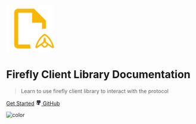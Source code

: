 ![firefly-client](assets/images/firefly-logo-lg.svg ":size=64")

# Firefly Client Library Documentation

> Learn to use firefly client library to interact with the protocol

[Get Started](0/introduction.md)
[<svg xmlns="http://www.w3.org/2000/svg" width="15" height="16" viewBox="0 0 15 16" fill="none">
<path d="M12.5726 4.18917C12.5218 4.12181 12.4676 4.05714 12.4101 3.99542C12.4679 3.84132 12.5119 3.68236 12.5413 3.52042C12.6284 2.92805 12.5528 2.32314 12.3226 1.77042C12.3226 1.77042 11.6226 1.55167 10.0163 2.63292C9.33441 2.44463 8.63003 2.35002 7.92259 2.35167C7.21312 2.35043 6.50673 2.44504 5.82259 2.63292C4.21634 1.53917 3.51634 1.77042 3.51634 1.77042C3.2889 2.31729 3.21333 2.91542 3.29759 3.50167C3.32725 3.67034 3.3733 3.83571 3.43509 3.99542C3.37884 4.05792 3.32259 4.12667 3.27259 4.18917C2.80619 4.77418 2.55862 5.50364 2.57259 6.25167C2.57111 6.42908 2.57945 6.60644 2.59759 6.78292C2.79755 9.55167 4.64134 10.1954 6.39759 10.3954C6.149 10.6266 5.98045 10.9308 5.91634 11.2642C5.85825 11.4865 5.83091 11.7157 5.83509 11.9454V12.7639C5.1362 12.826 4.41854 12.7243 4.19622 12.1006C3.95722 11.5037 3.56101 10.9827 3.04968 10.593C3.01252 10.5727 2.97718 10.5492 2.94405 10.5228C2.89915 10.4047 2.81956 10.303 2.71574 10.231C2.61192 10.1589 2.48874 10.12 2.36239 10.1194H2.35938C2.19413 10.1193 2.03559 10.1847 1.91845 10.3013C1.80132 10.4178 1.73513 10.5761 1.73438 10.7413C1.73195 11.2491 2.24006 11.5769 2.4485 11.6886C2.69158 11.9335 2.88714 12.2214 3.02528 12.5376C3.25294 13.1772 3.91853 14.1489 5.81642 14.0226C5.81704 14.0445 5.81767 14.0653 5.81795 14.0842L5.82069 14.2515C5.82067 14.3335 5.83682 14.4148 5.86822 14.4907C5.89962 14.5665 5.94566 14.6354 6.0037 14.6935C6.06174 14.7515 6.13065 14.7975 6.20649 14.8289C6.28233 14.8603 6.36361 14.8765 6.44569 14.8765L6.44763 14.8761V14.8765H9.39208C9.47417 14.8765 9.55545 14.8604 9.63129 14.8289C9.70712 14.7975 9.77603 14.7515 9.83407 14.6935C9.89211 14.6354 9.93815 14.5665 9.96955 14.4907C10.001 14.4148 10.0171 14.3336 10.0171 14.2515C10.0171 14.2515 10.0217 12.2767 10.0217 11.9455C10.0258 11.7157 9.99849 11.4865 9.94042 11.2642L9.93927 11.2604L9.94137 11.2642C9.93599 11.2423 9.92779 11.2245 9.92192 11.2033C9.85215 10.8937 9.6909 10.6122 9.45913 10.3954L9.46638 10.4085C9.4621 10.4046 9.4581 10.3992 9.45383 10.3954C11.2101 10.1954 13.0413 9.53917 13.2413 6.78292C13.2595 6.60643 13.2678 6.42908 13.2663 6.25167C13.2774 5.50512 13.0326 4.77728 12.5726 4.18917Z" fill="#3B3C44"/>
</svg> GitHub](https://github.com/fireflyprotocol/FireflyClient)

<!-- Overwrite Background Image with black -->

![color](#3a3a3a)
